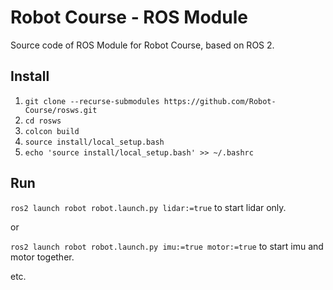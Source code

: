 # Robot Course - ROS Module

Source code of ROS Module for Robot Course, based on ROS 2.

## Install

1. `git clone --recurse-submodules https://github.com/Robot-Course/rosws.git`
2. `cd rosws`
3. `colcon build`
4. `source install/local_setup.bash`
5. `echo 'source install/local_setup.bash' >> ~/.bashrc`

## Run

`ros2 launch robot robot.launch.py lidar:=true` to start lidar only.

or

`ros2 launch robot robot.launch.py imu:=true motor:=true` to start imu and motor together.

etc.